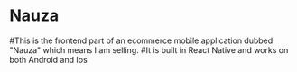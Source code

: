 # Nauza
#This is the frontend part of an ecommerce mobile application dubbed "Nauza" which means I am selling.
#It is built in React Native and works on both Android and Ios
